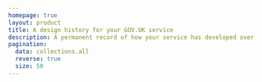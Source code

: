 ```yaml
---
homepage: true
layout: product
title: A design history for your GOV.UK service
description: A permanent record of how your service has developed over time.
pagination:
  data: collections.all
  reverse: true
  size: 50
---
```

